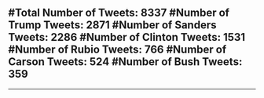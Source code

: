 #Total Number of Tweets: 8337 
#Number of Trump Tweets: 2871
#Number of Sanders Tweets: 2286
#Number of Clinton Tweets: 1531
#Number of Rubio Tweets: 766
#Number of Carson Tweets: 524
#Number of Bush Tweets: 359
---
---
